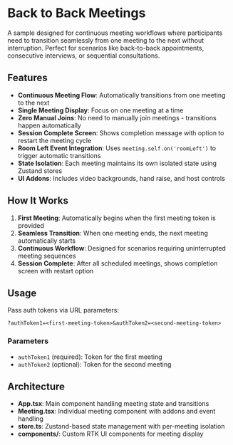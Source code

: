 # Back to Back Meetings

A sample designed for continuous meeting workflows where participants need to transition seamlessly from one meeting to the next without interruption. Perfect for scenarios like back-to-back appointments, consecutive interviews, or sequential consultations.

## Features

- **Continuous Meeting Flow**: Automatically transitions from one meeting to the next
- **Single Meeting Display**: Focus on one meeting at a time
- **Zero Manual Joins**: No need to manually join meetings - transitions happen automatically
- **Session Complete Screen**: Shows completion message with option to restart the meeting cycle
- **Room Left Event Integration**: Uses `meeting.self.on('roomLeft')` to trigger automatic transitions
- **State Isolation**: Each meeting maintains its own isolated state using Zustand stores
- **UI Addons**: Includes video backgrounds, hand raise, and host controls

## How It Works

1. **First Meeting**: Automatically begins when the first meeting token is provided
2. **Seamless Transition**: When one meeting ends, the next meeting automatically starts
3. **Continuous Workflow**: Designed for scenarios requiring uninterrupted meeting sequences
4. **Session Complete**: After all scheduled meetings, shows completion screen with restart option

## Usage

Pass auth tokens via URL parameters:
```
?authToken1=<first-meeting-token>&authToken2=<second-meeting-token>
```

### Parameters
- `authToken1` (required): Token for the first meeting
- `authToken2` (optional): Token for the second meeting

## Architecture

- **App.tsx**: Main component handling meeting state and transitions
- **Meeting.tsx**: Individual meeting component with addons and event handling  
- **store.ts**: Zustand-based state management with per-meeting isolation
- **components/**: Custom RTK UI components for meeting display
